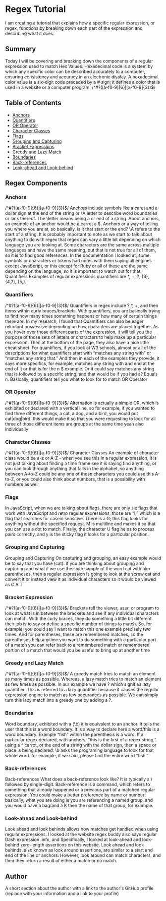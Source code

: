 # Regex Tutorial

I am creating a tutorial that explains how a specific regular expression, or regex, functions by breaking down each part of the expression and describing what it does.

## Summary

Today I will be covering and breaking down the components of a regular expression used to match Hex Values. Hexadecimal code is a system by which any specific color can be described accurately to a computer, ensuring consistency and accuracy in an electronic display. A hexadecimal color value is a six-digit code preceded by a # sign; it defines a color that is used in a website or a computer program. /^#?([a-f0-9]{6}|[a-f0-9]{3})$/

## Table of Contents

- [Anchors](#anchors)
- [Quantifiers](#quantifiers)
- [OR Operator](#or-operator)
- [Character Classes](#character-classes)
- [Flags](#flags)
- [Grouping and Capturing](#grouping-and-capturing)
- [Bracket Expressions](#bracket-expressions)
- [Greedy and Lazy Match](#greedy-and-lazy-match)
- [Boundaries](#boundaries)
- [Back-references](#back-references)
- [Look-ahead and Look-behind](#look-ahead-and-look-behind)

## Regex Components

### Anchors
/^#?([a-f0-9]{6}|[a-f0-9]{3})$/
Anchors include symbols like a caret and a dollar sign at the end of the string or \A letter to describe word boundaries or lack thereof. The \letter means being a or end of a string. About anchors, an example of an anchor would be a carrot a $. Anchors or a way of telling you where you are at, so basically, is it that start or the end? \A refers to the start of a string. It is probably important to note as we start to talk about anything to do with regex that regex can vary a little bit depending on which language you are looking at. Some characters are the same across multiple languages and have the same meaning, but that is not true for all of them, so it is to find good references. In the documentation I looked at, some symbols or characters or tokens had notes with them saying all engines except JavaScript, or this except for Ruby or all of these are the same depending on the language, so it is important to watch out for that. Quantifiers Examples of regular expressions quantifiers are *, +, ?, {3}, {4,7}, {5,}.

### Quantifiers
/^#?([a-f0-9]{6}|[a-f0-9]{3})$/
Quantifiers in regex include ?,*, +, and then items within curly braces/brackets. With quantifiers, you are basically trying to find how many times something happens or how many of certain things there are. In my research, I found that Quantifiers can also be eager reluctant possessive depending on how characters are placed together. As you hover over those different parts of the expression, it will tell you the purpose of those sets of letters or characters to help make up a particular expression. Then at the bottom of the page, they also have a nice little cheat sheet. For quantifiers, if you look at W3 schools, almost or all of the descriptions for what quantifiers start with “matches any string with” or “matches any string that.” And then in each of the examples they provide, it says more specifics, for example, matches any string with and end at the end of it or that is for the n $ example. Or it could say matches any string that is followed by a specific string, and that would be if you had a? Equals n. Basically, quantifiers tell you what to look for to match OR Operator

### OR Operator
/^#?([a-f0-9]{6}|[a-f0-9]{3})$/
Alternation is actually a simple OR, which is exhibited or declared with a vertical line, so for example, if you wanted to find three different things, a cat, a dog, and a bird, you would put cat|dog|bird. this would make it so that you were requesting to look for all three of those different items are groups at the same time yeah also individually

### Character Classes
/^#?([a-f0-9]{6}|[a-f0-9]{3})$/
Character Classes An example of character class would be a-z or A-Z - when you see this in a regular expression, it is not just talking about finding a time frame see it is saying find anything, or you can look through anything that falls in the alphabet, so anything between A-to-Z could be any one of those characters you could use this A-to-Z, or you could also think about numbers, that is a possibility with numbers as well

### Flags
In JavaScript, when we are talking about flags, there are only six flags that work with JavaScript and retro regular expressions; those are “I,” which is a flag that searches for casein sensitive. There is a G; this flag looks for anything without the specified request. M is multiline and makes it so that you can use a dot to match. Finally, the character U flag helps to process pairs correctly, and y is the sticky flag it looks for a particular position.

### Grouping and Capturing
Grouping and Capturing On capturing and grouping, an easy example would be to say that you have (cat). if you are thinking about grouping and capturing and what if we use the sixth sample of the word cat with him parentheses, then a regular expression is going to look at the screw cat and convert it or instead view it as individual characters so it would be viewed as C A T

### Bracket Expression
/^#?([a-f0-9]{6}|[a-f0-9]{3})$/
Brackets tell the viewer, user, or program to look at what is in between the brackets and see if any individual characters can match. With the curly braces, they do something a little bit different their job is to say or define a specific number of things to match. So, for example, you could say I want to match this one example precisely two times. And for parentheses, these are remembered matches, so the parentheses help anytime you want to do something with a particular part of a match you can refer back to a remembered match or remembered portion of a match that would you be useful to bring up at another time


### Greedy and Lazy Match
/^#?([a-f0-9]{6}|[a-f0-9]{3})$/
A greedy match tries to match an element as many times as possible. Whereas, a lazy match tries to match an element as few times as possible. In our example we have ? which signifies lazy quantifier. This is referred to a lazy quantifier because it causes the regular expression engine to match as few occurances as possible. We can simply turn this lazy match into a greedy one by adding a ?.

### Boundaries
Word boundary, exhibited with a (\b) it is equivalent to an anchor. It tells the user that this is a word boundary. It is a way to declare here a word/this is a word boundary. Example “fish” within the parenthesis is a word. If a particular regex declared, with anchors, “this is the first of a regex string,” using a ^ carrot, or the end of a string with the dollar sign, then a space or place is being declared. \b asks the programing language to look for that whole word. for example, if we said, please find the entire word “fish.” 

### Back-references
Back-references What does a back-reference look like? It is typically a \ followed by single-digit. Back-reference is a command, which refers to something that already happened or a previous part of a matched regular expression. You could make a better preference by name or number; basically, what you are doing is you are referencing a named group, and you would have a bag/and a K then the name of that group, for example.

### Look-ahead and Look-behind
Look ahead and look behinds allows how matches get handled when using regular expressions. I looked at the website regex buddy also says regular Dash expression .info, and Specifically, I looked at look-ahead and look-behind zero-length assertions on this website. Look ahead and look behinds, also known as look around assertions, are similar to a start and end of the line or anchors. However, look around can match characters, and then they return a result of either a match or no match.

## Author

A short section about the author with a link to the author's GitHub profile (replace with your information and a link to your profile)
